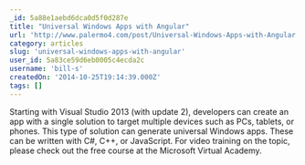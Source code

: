 ```yaml
---
_id: 5a88e1aebd6dca0d5f0d287e
title: "Universal Windows Apps with Angular"
url: 'http://www.palermo4.com/post/Universal-Windows-Apps-with-Angular.aspx'
category: articles
slug: 'universal-windows-apps-with-angular'
user_id: 5a83ce59d6eb0005c4ecda2c
username: 'bill-s'
createdOn: '2014-10-25T19:14:39.000Z'
tags: []
---
```


Starting with Visual Studio 2013 (with update 2), developers can create an app with a single solution to target multiple devices such as PCs, tablets, or phones.  This type of solution can generate universal Windows apps.  These can be written with C#, C++, or JavaScript. For video training on the topic, please check out the free course at the Microsoft Virtual Academy.
